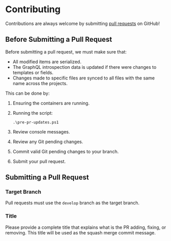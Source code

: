 # Contributing

Contributions are always welcome by submitting [pull requests](https://github.com/Sitecore/Sitecore.Demo.XmCloud.PlaySummit/pulls) on GitHub!

## Before Submitting a Pull Request

Before submitting a pull request, we must make sure that:

- All modified items are serialized.
- The GraphQL introspection data is updated if there were changes to templates or fields.
- Changes made to specific files are synced to all files with the same name across the projects.

This can be done by:

1. Ensuring the containers are running.
1. Running the script:

   ```text
   .\pre-pr-updates.ps1
   ```

1. Review console messages.
1. Review any Git pending changes.
1. Commit valid Git pending changes to your branch.
1. Submit your pull request.

## Submitting a Pull Request

### Target Branch

Pull requests must use the `develop` branch as the target branch.

### Title

Please provide a complete title that explains what is the PR adding, fixing, or removing. This title will be used as the squash merge commit message.
